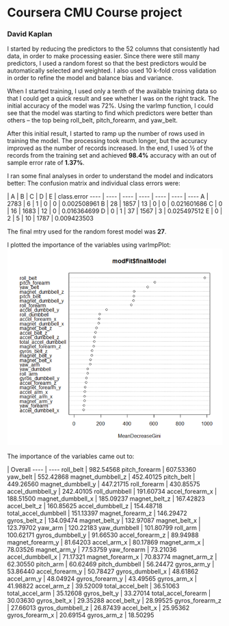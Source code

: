 # Coursera CMU Course project
### David Kaplan

I started by reducing the predictors to the 52 columns that consistently had data, in order to make processing easier. Since there were still many predictors, I used a random forest so that the best predictors would be automatically selected and weighted. I also used 10 k-fold cross validation in order to refine the model and balance bias and variance.

When I started training, I used only a tenth of the available training data so that I could get a quick result and see whether I was on the right track. The initial accuracy of the model was 72%. Using the varImp function, I could see that the model was starting to find which predictors were better than others – the top being roll_belt, pitch_forearm, and yaw_belt.

After this initial result, I started to ramp up the number of rows used in training the model. The processing took much longer, but the accuracy improved as the number of records increased. In the end, I used ½ of the records from the training set and achieved **98.4%** accuracy with an out of sample error rate of **1.37%**.

I ran some final analyses in order to understand the model and indicators better:
The confusion matrix and individual class errors were:

 | A | B | C | D | E | class.error
---- | ---- | ---- | ---- | ---- | ---- | ----
A | 2783 | 6 | 1 | 0 | 0 | 0.002508961
B | 28 | 1857 | 13 | 0 | 0 | 0.021601686
C | 0 | 16 | 1683 | 12 | 0 | 0.016364699
D | 0 | 1 | 37 | 1567 | 3 | 0.025497512
E | 0 | 2 | 5 | 10 | 1787 | 0.009423503

The final mtry used for the random forest model was **27**.

I plotted the importance of the variables using varImpPlot:
![varImpPlot](https://github.com/dbkaplan/coursera-cmu-ml/blob/master/varImpPlot.png)

The importance of the variables came out to:

 | Overall
---- | ----
roll_belt            | 982.54568
pitch_forearm        | 607.53360
yaw_belt             | 552.42868
magnet_dumbbell_z    | 452.40125
pitch_belt           | 449.26560
magnet_dumbbell_y    | 447.21715
roll_forearm         | 430.85575
accel_dumbbell_y     | 242.40105
roll_dumbbell        | 191.60734
accel_forearm_x      | 188.51500
magnet_dumbbell_x    | 185.09237
magnet_belt_z        | 167.42823
accel_belt_z         | 160.85625
accel_dumbbell_z     | 154.48718
total_accel_dumbbell | 151.13397
magnet_forearm_z     | 146.29472
gyros_belt_z         | 134.09474
magnet_belt_y        | 132.97087
magnet_belt_x        | 123.79702
yaw_arm              | 120.22183
yaw_dumbbell         | 101.80799
roll_arm             | 100.62171
gyros_dumbbell_y     |  91.66530
accel_forearm_z      |  89.94988
magnet_forearm_y     |  81.64203
accel_arm_x          |  80.17869
magnet_arm_x         |  78.03526
magnet_arm_y         |  77.53759
yaw_forearm          |  73.21036
accel_dumbbell_x     |  71.17321
magnet_forearm_x     |  70.83774
magnet_arm_z         |  62.30550
pitch_arm            |  60.62469
pitch_dumbbell       |  56.24472
gyros_arm_y          |  53.86440
accel_forearm_y      |  50.78427
gyros_dumbbell_x     |  48.61862
accel_arm_y          |  48.04924
gyros_forearm_y      |  43.49565
gyros_arm_x          |  41.98822
accel_arm_z          |  39.52009
total_accel_belt     |  36.51063
total_accel_arm      |  35.12608
gyros_belt_y         |  33.27014
total_accel_forearm  |  30.03630
gyros_belt_x         |  29.35288
accel_belt_y         |  28.99525
gyros_forearm_z      |  27.66013
gyros_dumbbell_z     |  26.87439
accel_belt_x         |  25.95362
gyros_forearm_x      |  20.69154
gyros_arm_z          |  18.50295
